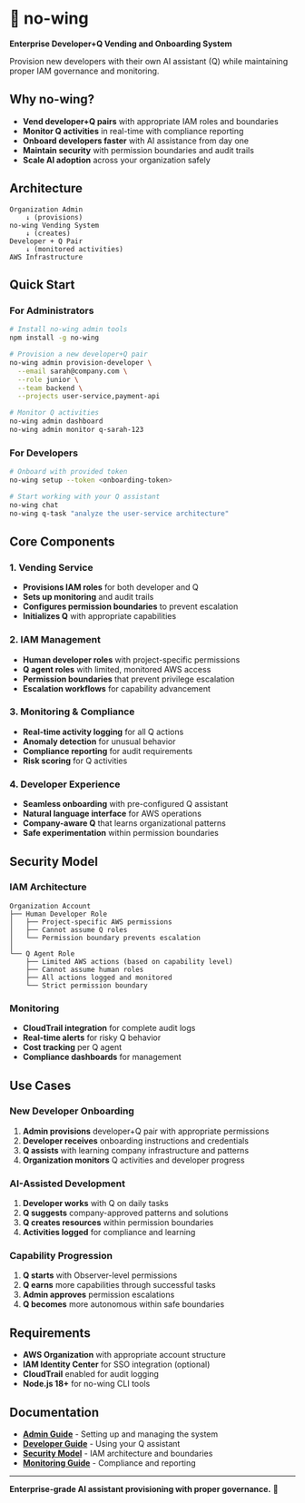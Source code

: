 # 🛫 no-wing

**Enterprise Developer+Q Vending and Onboarding System**

Provision new developers with their own AI assistant (Q) while maintaining proper IAM governance and monitoring.

## Why no-wing?

- **Vend developer+Q pairs** with appropriate IAM roles and boundaries
- **Monitor Q activities** in real-time with compliance reporting
- **Onboard developers faster** with AI assistance from day one
- **Maintain security** with permission boundaries and audit trails
- **Scale AI adoption** across your organization safely

## Architecture

```
Organization Admin
    ↓ (provisions)
no-wing Vending System
    ↓ (creates)
Developer + Q Pair
    ↓ (monitored activities)
AWS Infrastructure
```

## Quick Start

### For Administrators

```bash
# Install no-wing admin tools
npm install -g no-wing

# Provision a new developer+Q pair
no-wing admin provision-developer \
  --email sarah@company.com \
  --role junior \
  --team backend \
  --projects user-service,payment-api

# Monitor Q activities
no-wing admin dashboard
no-wing admin monitor q-sarah-123
```

### For Developers

```bash
# Onboard with provided token
no-wing setup --token <onboarding-token>

# Start working with your Q assistant
no-wing chat
no-wing q-task "analyze the user-service architecture"
```

## Core Components

### 1. Vending Service
- **Provisions IAM roles** for both developer and Q
- **Sets up monitoring** and audit trails
- **Configures permission boundaries** to prevent escalation
- **Initializes Q** with appropriate capabilities

### 2. IAM Management
- **Human developer roles** with project-specific permissions
- **Q agent roles** with limited, monitored AWS access
- **Permission boundaries** that prevent privilege escalation
- **Escalation workflows** for capability advancement

### 3. Monitoring & Compliance
- **Real-time activity logging** for all Q actions
- **Anomaly detection** for unusual behavior
- **Compliance reporting** for audit requirements
- **Risk scoring** for Q activities

### 4. Developer Experience
- **Seamless onboarding** with pre-configured Q assistant
- **Natural language interface** for AWS operations
- **Company-aware Q** that learns organizational patterns
- **Safe experimentation** within permission boundaries

## Security Model

### IAM Architecture
```
Organization Account
├── Human Developer Role
│   ├── Project-specific AWS permissions
│   ├── Cannot assume Q roles
│   └── Permission boundary prevents escalation
│
└── Q Agent Role
    ├── Limited AWS actions (based on capability level)
    ├── Cannot assume human roles
    ├── All actions logged and monitored
    └── Strict permission boundary
```

### Monitoring
- **CloudTrail integration** for complete audit logs
- **Real-time alerts** for risky Q behavior
- **Cost tracking** per Q agent
- **Compliance dashboards** for management

## Use Cases

### New Developer Onboarding
1. **Admin provisions** developer+Q pair with appropriate permissions
2. **Developer receives** onboarding instructions and credentials
3. **Q assists** with learning company infrastructure and patterns
4. **Organization monitors** Q activities and developer progress

### AI-Assisted Development
1. **Developer works** with Q on daily tasks
2. **Q suggests** company-approved patterns and solutions
3. **Q creates resources** within permission boundaries
4. **Activities logged** for compliance and learning

### Capability Progression
1. **Q starts** with Observer-level permissions
2. **Q earns** more capabilities through successful tasks
3. **Admin approves** permission escalations
4. **Q becomes** more autonomous within safe boundaries

## Requirements

- **AWS Organization** with appropriate account structure
- **IAM Identity Center** for SSO integration (optional)
- **CloudTrail** enabled for audit logging
- **Node.js 18+** for no-wing CLI tools

## Documentation

- **[Admin Guide](docs/ADMIN.md)** - Setting up and managing the system
- **[Developer Guide](docs/DEVELOPER.md)** - Using your Q assistant
- **[Security Model](docs/SECURITY.md)** - IAM architecture and boundaries
- **[Monitoring Guide](docs/MONITORING.md)** - Compliance and reporting

---

**Enterprise-grade AI assistant provisioning with proper governance.** 🛫
